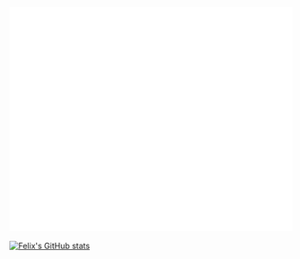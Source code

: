<div align="center">
	<img src="index.svg" width="100%" height="400">
</div>

[![Felix's GitHub stats](https://github-readme-stats.vercel.app/api?username=F-Kirchhoff&theme=noctis_minimus)](https://github.com/F-Kirchhoff)



